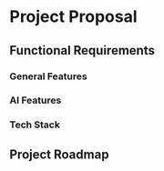 # Project Proposal


## Functional Requirements


### General Features


### AI Features


### Tech Stack


## Project Roadmap

